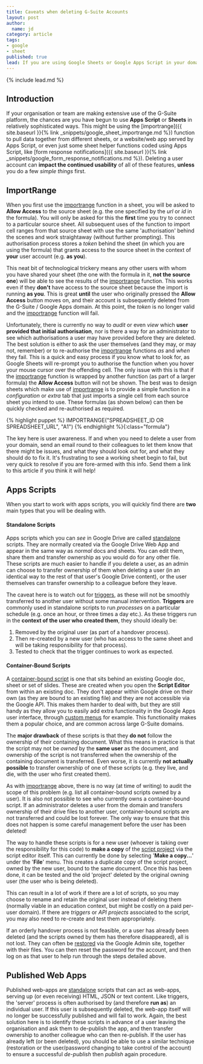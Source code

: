 ```yaml
---
title: Caveats when deleting G-Suite Accounts
layout: post
author:
  name: jd
category: article
tags:
- google
- sheet
published: true
lead: If you are using Google Sheets or Google Apps Script in your domain, here are a few _caveats_ you __need to be aware of__ when deleting a G-Suite User Account.
---
```

{% include lead.md %}

## Introduction

If your organisation or team are making extensive use of the G-Suite platform, the chances are you have begun to use __Apps Script__ or __Sheets__ in relatively sophisticated ways. This might be using the [importrange]({{ site.baseurl }}{% link _snippets/google_sheet_importrange.md %}) function to pull data together from different sheets, or a website/web app served by Apps Script, or even just some sheet helper functions coded using Apps Script, like [form response notifications]({{ site.baseurl }}{% link _snippets/google_form_response_notifications.md %}). Deleting a user account can __impact the continued usability__ of all of these features, __unless__ you do a few _simple things_ first.

## ImportRange

When you first use the [importrange][1] function in a sheet, you will be asked to __Allow Access__ to the source sheet (e.g. the one specified by the _url_ or _id_ in the formula). You will only be asked for this the __first__ time you try to connect to a particular source sheet. All subsequent uses of the function to import cell ranges from that source sheet with use the same 'authorisation' behind the scenes and work straightaway (without further prompting). This authorisation process stores a _token_ behind the sheet (in which you are using the formula) that grants access to the source sheet in the context of __your__ user account (e.g. __as you__).

This neat bit of technological trickery means any other users with whom you have shared your sheet (the one with the formula in it, __not the source one__) will be able to see the results of the [importrange][1] function. This works even if they __don't__ have access to the source sheet because the import is running __as you__. This is great __until__ the user who originally pressed the __Allow Access__ button moves on, and their account is subsequently deleted from the G-Suite / Google Apps domain. At this point, the _token_ is no longer valid and the [importrange][1] function will fail.

Unfortunately, there is currently no way to _audit_ or even _view_ which __user provided that initial authorisation__, nor is there a way for an administrator to see which authorisations a user may have provided before they are deleted. The best solution is either to ask the user themselves (and they may, or may not, remember) or to re-authorise the [importrange][1] functions _as_ and _when_ they fail. This is a quick and easy process if you know what to look for, as Google Sheets will re-prompt you to authorise the function when you hover your mouse cursor over the offending cell. The only issue with this is that if the [importrange][1] function is wrapped by another function (as part of a larger formula) the __Allow Access__ button will not be shown. The best was to design sheets which make use of [importrange][1] is to provide a simple function in a _configuration_ or _extra_ tab that just imports a single cell from each source sheet you intend to use. These formulas (as shown below) can then be quickly checked and re-authorised as required.

{% highlight puppet %}
IMPORTRANGE("SPREADSHEET_ID OR SPREADSHEET_URL", "A1")
{% endhighlight %}{:class="formula"}

The key here is user awareness. If and when you need to delete a user from your domain, send an email round to their colleagues to let them know that there might be issues, and what they should look out for, and what they should do to fix it. It's frustrating to see a working sheet begin to fail, but very quick to resolve if you are fore-armed with this info. Send them a link to this article if you think it will help!

## Apps Scripts

When you start to work with apps scripts, you will quickly find there are __two__ main types that you will be dealing with.

#### Standalone Scripts

Apps scripts which you can _see_ in Google Drive are called [standalone][2] scripts. They are normally created via the Google Drive Web App and appear in the same way as _normal_ docs and sheets. You can edit them, share them and transfer ownership as you would do for any other file. These scripts are much easier to handle if you delete a user, as an admin can choose to transfer ownership of them when deleting a user (in an identical way to the rest of that user's Google Drive content), or the user themselves can transfer ownership to a colleague before they leave.

The caveat here is to watch out for [triggers][4], as these will not be smoothly transferred to another user without some manual intervention. __Triggers__ are commonly used in standalone scripts to run _processes_ on a particular schedule (e.g. once an hour, or three times a day etc.). As these triggers run in the __context of the user who created them__, they should ideally be:

1. Removed by the original user (as part of a handover process).
2. Then re-created by a new user (who has access to the same sheet and will be taking responsibility for that process).
3. Tested to check that the trigger continues to work as expected.

#### Container-Bound Scripts

A [container-bound script][3] is one that sits behind an existing Google doc, sheet or set of slides. These are created when you open the __Script Editor__ from within an existing doc. They don't appear within Google drive on their own (as they are bound to an existing file) and they are not accessible via the Google API. This makes them harder to deal with, but they are still handy as they allow you to easily add extra functionality in the Google Apps user interface, through [custom menus][5] for example. This functionality makes them a popular choice, and are common across large G-Suite domains.

The __major drawback__ of these scripts is that they __do not__ follow the ownership of their containing document. What this means in practice is that the script may not be _owned_ by the __same user__ as the document, and ownership of the script is not transferred when the ownership of the containing document is transferred. Even worse, it is currently __not actually possible__ to transfer ownership of one of these scripts (e.g. they live, and die, with the user who first created them).

As with [importrange][1] above, there is no way (at time of writing) to audit the scope of this problem (e.g. list all container-bound scripts owned by a user). It is also not possible to see who currently owns a container-bound script. If an administrator deletes a user from the domain and transfers ownership of their drive files to another user, container-bound scripts are not transferred and could be lost forever. The only way to ensure that this does not happen is some careful management before the user has been deleted!

The way to handle these scripts is for a new user (whoever is taking over the responsibility for this code) to __make a copy__ of the [script project][6] via the script editor itself. This can currently be done by selecting '__Make a copy...__' under the '__File__' menu. This creates a duplicate copy of the script project, owned by the new user, bound to the same document. Once this has been done, it can be tested and the old 'project' deleted by the original owning user (the user who is being deleted).

This can result in a lot of work if there are a lot of scripts, so you may choose to rename and retain the original user instead of deleting them (normally viable in an education context, but might be costly on a paid per-user domain). If there are _triggers_ or _API projects_ associated to the script, you may also need to re-create and test them appropriately.

If an orderly handover process is not feasible, or a user has already been deleted (and the scripts owned by them has therefore disappeared), all is not lost. They can often be [restored][7] via the Google Admin site, together with their files. You can then reset the password for the account, and then log on as that user to help run through the steps detailed above.

## Published Web Apps

Published web-apps are [standalone][2] scripts that can act as web-apps, serving up (or even receiving) HTML, JSON or text content. Like triggers, the 'server' process is often authorised by (and therefore __run as__) an individual user. If this user is subsequently deleted, the web-app itself will no longer be successfully published and will fail to work. Again, the best solution here is to identify these scripts in advance of a user leaving the organisation and ask them to de-publish the app, and then transfer ownership to another colleague who can then re-publish. If the user has already left (or been deleted), you should be able to use a similar technique (restoration or the user/password changing to take control of the account) to ensure a successful _de-publish_ then _publish_ again procedure.

  [1]: https://support.google.com/docs/answer/3093340 "How to use the IMPORTRANGE function"
  [2]: https://developers.google.com/apps-script/guides/standalone "Standalone App Scripts"
  [3]: https://developers.google.com/apps-script/guides/bound "Container-bound App Scripts"
  [4]: https://developers.google.com/apps-script/guides/triggers/ "Simple Triggers"
  [5]: https://developers.google.com/apps-script/guides/menus "Custom Menus in G Suite"
  [6]: https://developers.google.com/apps-script/guides/bound#access_to_bound_scripts "Access to Container-bound App Scripts"
  [7]: https://support.google.com/a/answer/1397578 "How to restore a recently deleted user"